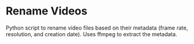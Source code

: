 # Rename Videos

Python script to rename video files based on their metadata (frame rate,
resolution, and creation date). Uses ffmpeg to extract the metadata.
